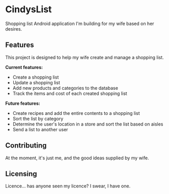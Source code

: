 # CindysList
Shopping list Android application I'm building for my wife based on her desires.

## Features

This project is designed to help my wife create and manage a shopping list.

**Current features:**
- Create a shopping list
- Update a shopping list
- Add new products and categories to the database
- Track the items and cost of each created shopping list

**Future features:**
- Create recipes and add the entire contents to a shopping list
- Sort the list by category
- Determine the user's location in a store and sort the list based on aisles
- Send a list to another user

## Contributing
At the moment, it's just me, and the good ideas supplied by my wife.

## Licensing
Licence... has anyone seen my licence? I swear, I have one.





